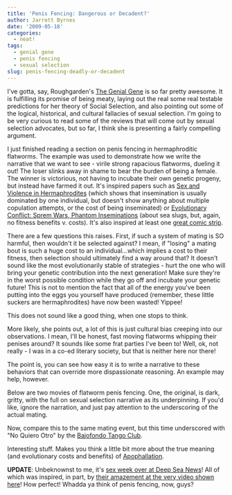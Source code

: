 ```yaml
---
title: 'Penis Fencing: Dangerous or Decadent?'
author: Jarrett Byrnes
date: '2009-05-18'
categories:
  - neat!
tags:
  - genial gene
  - penis fencing
  - sexual selection
slug: penis-fencing-deadly-or-decadent
---
```


I've gotta, say, Roughgarden's [The Genial Gene](http://www.amazon.com/Genial-Gene-Deconstructing-Darwinian-Selfishness/dp/0520258266) is so far pretty awesome.  It is fulfilling its promise of being meaty, laying out the real some real testable predictions for her theory of Social Selection, and also pointing out some of the logical, historical, and cultural fallacies of sexual selection.  I'm going to be very curious to read some of the reviews that will come out by sexual selection advocates, but so far, I think she is presenting a fairly compelling argument.

I just finished reading a section on penis fencing in hermaphroditic flatworms.  The example was used to demonstrate how we write the narrative that we want to see - virile strong rapacious flatworms, dueling it out!  The loser slinks away in shame to bear the burden of being a female.  The winner is victorious, not having to incubate their own genetic progeny, but instead have farmed it out.  It's inspired papers such as [Sex and Violence in Hermaphrodites](http://www.nature.com/nature/journal/v391/n6668/abs/391647a0.html) (which shows that insemination is usually dominated by one individual, but doesn't show anything about multiple copulation attempts, or the cost of being inseminated) or [Evolutionary Conflict: Sprem Wars, Phantom Inseminations](http://dx.doi.org/10.1016/j.cub.2005.09.019) (about sea slugs, but, again, no fitness benefits v. costs).  It's also inspired at least one [great comic strip](http://www.qwantz.com/archive/001467.html).

There are a few questions this raises.  First, if such a system of mating is SO harmful, then wouldn't it be selected against?  I mean, if "losing" a mating bout is such a huge cost to an individual...which implies a cost to their fitness, then selection should ultimately find a way around that?  It doesn't sound like the most evolutionarily stable of strategies - hurt the one who will bring your genetic contribution into the next generation!  Make sure they're in the worst possible condition while they go off and incubate your genetic future!  This is not to mention the fact that all of the energy you've been putting into the eggs you yourself have produced (remember, these little suckers are hermaphrodites) have now been wasted!  Yippee!

This does not sound like a good thing, when one stops to think.

More likely, she points out, a lot of this is just cultural bias creeping into our observations.  I mean, I'll be honest, fast moving flatworms whipping their penises around?  It sounds like some frat parties I've been to!  Well, ok, not really - I was in a co-ed literary society, but that is neither here nor there!

The point is, you can see how easy it is to write a narrative to these behaviors that can override more dispassionate reasoning.  An example may help, however.

Below are two movies of flatworm penis fencing.  One, the original, is dark, gritty, with the full on sexual selection narrative as its underpinning.  If you'd like, ignore the narration, and just pay attention to the underscoring of the actual mating.

Now, compare this to the same mating event, but this time underscored with "No Quiero Otro" by the [Bajofondo Tango Club](http://www.bajofondo.net/).

Interesting stuff.  Makes you think a little bit more about the true meaning (and evolutionary costs and benefits) of [Apophallation](http://theoystersgarter.com/2008/03/24/perverted-cannibalistic-hermaphrodites-haunt-the-pacific-northwest/).

**UPDATE**: Unbeknownst to me, it's [sex week over at Deep Sea News](http://deepseanews.com/2009/05/introduction-to-sex-week/)!  All of which was inspired, in part, by [their amazement at the very video shown here](http://deepseanews.com/2009/03/sex-for-flatworms-is-both-love-and-war/)!  How perfect!  Whadda ya think of penis fencing, now, guys?
